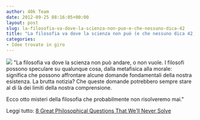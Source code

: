```yaml
---
author: 40k Team
date: 2012-09-25 08:16:05+00:00
layout: post
slug: la-filosofia-va-dove-la-scienza-non-puo-e-che-nessuno-dica-42
title: "La filosofia va dove la scienza non può (e che nessuno dica 42)"
categories:
- Idee trovate in giro
---
```


![](http://40k.it/wp-content/uploads/2012/09/original.jpeg) "La filosofia va dove la scienza non può andare, o non vuole. I filosofi possono speculare su qualunque cosa, dalla metafisica alla morale: significa che possono affrontare alcune domande fondamentali della nostra esistenza. La brutta notizia? Che queste domande potrebbero sempre stare al di là dei limiti della nostra comprensione.

Ecco otto misteri della filosofia che probabilmente non risolveremo mai."

Leggi tutto: [8 Great Philosophical Questions That We’ll Never Solve](http://io9.com/5945801/8-philosophical-questions-that-well-never-solve)
